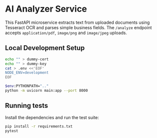 # AI Analyzer Service

This FastAPI microservice extracts text from uploaded documents using Tesseract OCR
and parses simple business fields. The `/analyze` endpoint accepts `application/pdf`,
`image/png` and `image/jpeg` uploads.

## Local Development Setup

```bash
echo "" > dummy-cert
echo "" > dummy-key
cat > .env <<'EOF'
NODE_ENV=development
EOF

$env:PYTHONPATH=".."
python -m uvicorn main:app --port 8000
```

## Running tests

Install the dependencies and run the test suite:

```bash
pip install -r requirements.txt
pytest
```
